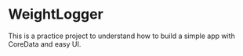 # WeightLogger
This is a practice project to understand how to build a simple app with CoreData and easy UI.
